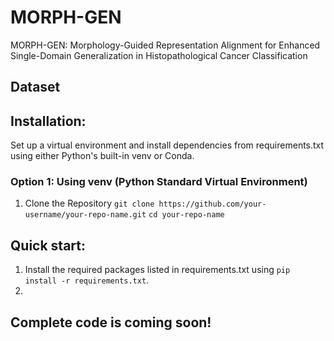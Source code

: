 # MORPH-GEN
MORPH-GEN: Morphology-Guided Representation Alignment for Enhanced Single-Domain Generalization in Histopathological Cancer Classification

## Dataset


## Installation:
Set up a virtual environment and install dependencies from requirements.txt using either Python's built-in venv or Conda.
### Option 1: Using venv (Python Standard Virtual Environment)
1. Clone the Repository
`git clone https://github.com/your-username/your-repo-name.git`
`cd your-repo-name`




## Quick start:
1. Install the required packages listed in requirements.txt using `pip install -r requirements.txt`.
2.
## Complete code is coming soon!

